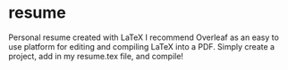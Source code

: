 # resume
Personal resume created with LaTeX
I recommend Overleaf as an easy to use platform for editing and compiling LaTeX into a PDF. Simply create a project, add in my resume.tex file, and compile!
